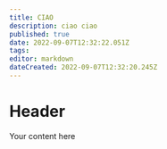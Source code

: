 ```yaml
---
title: CIAO
description: ciao ciao
published: true
date: 2022-09-07T12:32:22.051Z
tags: 
editor: markdown
dateCreated: 2022-09-07T12:32:20.245Z
---
```


# Header
Your content here